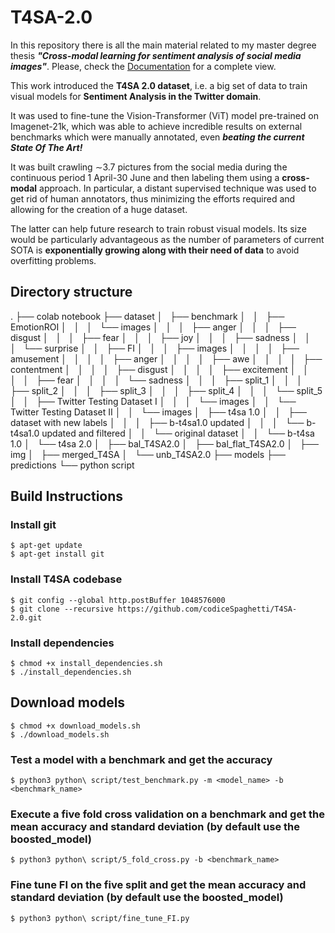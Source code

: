 # T4SA-2.0

In this repository there is all the main material related to my master degree thesis ***"Cross-modal learning for sentiment analysis of social media images"***.
Please, check the [Documentation](Documentation.pdf) for a complete view. 

This work introduced the **T4SA 2.0 dataset**, i.e. a big set of data to train visual models for **Sentiment Analysis in the Twitter domain**.

It was used to fine-tune the Vision-Transformer (ViT) model pre-trained on Imagenet-21k, which was able to achieve incredible results on external benchmarks which were manually annotated, even ***beating the current State Of The Art!***

It was built crawling ∼3.7 pictures from the social media during the continuous period 1 April-30 June and then labeling them using a **cross-modal** approach. In particular, a distant supervised technique was used to get rid of human annotators, thus minimizing the efforts required and allowing for the creation of a huge dataset.

The latter can help future research to train robust visual models. Its size would be particularly advantageous as the number of parameters of current SOTA is **exponentially growing along with their need of data** to avoid overfitting problems.

## Directory structure
.
├── colab notebook
├── dataset
│   ├── benchmark
│   │   ├── EmotionROI
│   │   │   └── images
│   │   │       ├── anger
│   │   │       ├── disgust
│   │   │       ├── fear
│   │   │       ├── joy
│   │   │       ├── sadness
│   │   │       └── surprise
│   │   ├── FI
│   │   │   ├── images
│   │   │   │   ├── amusement
│   │   │   │   ├── anger
│   │   │   │   ├── awe
│   │   │   │   ├── contentment
│   │   │   │   ├── disgust
│   │   │   │   ├── excitement
│   │   │   │   ├── fear
│   │   │   │   └── sadness
│   │   │   ├── split_1
│   │   │   ├── split_2
│   │   │   ├── split_3
│   │   │   ├── split_4
│   │   │   └── split_5
│   │   ├── Twitter Testing Dataset I
│   │   │   └── images
│   │   └── Twitter Testing Dataset II
│   │       └── images
│   ├── t4sa 1.0
│   │   ├── dataset with new labels
│   │   │   ├── b-t4sa1.0 updated
│   │   │   └── b-t4sa1.0 updated and filtered
│   │   └── original dataset
│   │       └── b-t4sa 1.0
│   └── t4sa 2.0
│       ├── bal_T4SA2.0
│       ├── bal_flat_T4SA2.0
│       ├── img
│       ├── merged_T4SA
│       └── unb_T4SA2.0
├── models
├── predictions
└── python script

## Build Instructions
### Install git
    $ apt-get update
    $ apt-get install git
### Install T4SA codebase
    $ git config --global http.postBuffer 1048576000
    $ git clone --recursive https://github.com/codiceSpaghetti/T4SA-2.0.git
### Install dependencies 
    $ chmod +x install_dependencies.sh
    $ ./install_dependencies.sh
##  Download models
    $ chmod +x download_models.sh
    $ ./download_models.sh
### Test a model with a benchmark and get the accuracy
    $ python3 python\ script/test_benchmark.py -m <model_name> -b <benchmark_name>
### Execute a five fold cross validation on a benchmark and get the mean accuracy and standard deviation (by default use the boosted_model)
    $ python3 python\ script/5_fold_cross.py -b <benchmark_name>
### Fine tune FI on the five split and get the mean accuracy and standard deviation (by default use the boosted_model)
    $ python3 python\ script/fine_tune_FI.py


